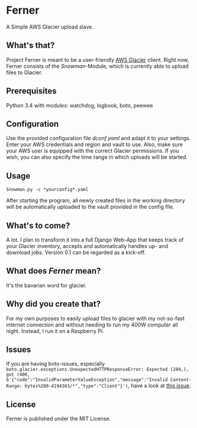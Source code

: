 # Ferner
A Simple AWS Glacier upload slave.

## What's that?
Project Ferner is meant to be a user-friendly [AWS Glacier](http://aws.amazon.com/de/glacier/) client. Right now, Ferner consists of the *Snowman*-Module, which is currently able to upload files to Glacier.

## Prerequisites
Python 3.4 with modules: watchdog, logbook, boto, peewee

## Configuration
Use the provided configuration file *dconf.yaml* and adapt it to your settings. Enter your AWS credentials and region and vault to use. Also, make sure your AWS user is equipped with the correct Glacier permissions. If you wish, you can also specify the time range in which uploads will be started.

## Usage
`Snowman.py -c *yourconfig*.yaml`

After starting the program, all newly created files in the working directory will be automatically uploaded to the vault provided in the config file.

## What's to come?
A lot. I plan to transform it into a full Django Web-App that keeps track of your Glacier inventory, accepts and automatically handles up- and download jobs. Version 0.1 can be regarded as a kick-off.

## What does *Ferner* mean?
It's the bavarian word for glacier.

## Why did you create that?
For my own purposes to easily upload files to glacier with my not-so-fast internet connection and without needing to run my 400W computer all night. Instead, I run it on a Raspberry Pi.

## Issues
If you are having boto-issues, especially `boto.glacier.exceptions.UnexpectedHTTPResponseError: Expected (204,), got (400, b'{"code":"InvalidParameterValueException","message":"Invalid Content-Range: bytes%200-4194303/*","type":"Client"}')`, have a look at [this issue](https://github.com/boto/boto/issues/2524).

## License
Ferner is published under the MIT License.
